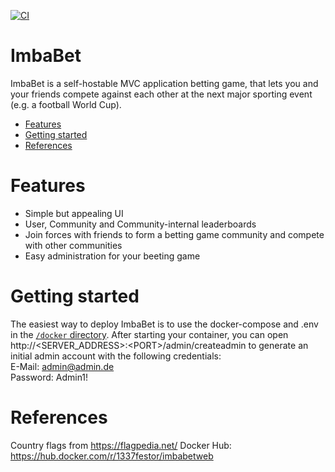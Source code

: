 [![CI](https://github.com/ErrorNotFound/ImbaBet/actions/workflows/build-docker.yaml/badge.svg)](https://github.com/ErrorNotFound/ImbaBet/actions)

# ImbaBet

ImbaBet is a self-hostable MVC application betting game, that lets you and your friends compete against each other at the next major sporting event (e.g. a football World Cup).

- [Features](#features)
- [Getting started](#getting-started)
- [References](#references)

# Features
- Simple but appealing UI
- User, Community and Community-internal leaderboards
- Join forces with friends to form a betting game community and compete with other communities
- Easy administration for your beeting game

# Getting started
The easiest way to deploy ImbaBet is to use the docker-compose and .env in the [`/docker` directory](https://github.com/ErrorNotFound/ImbaBet/tree/master/docker).
After starting your container, you can open http://<SERVER_ADDRESS>:\<PORT>/admin/createadmin to generate an initial admin account with the following credentials:\
E-Mail: admin@admin.de\
Password: Admin1!



# References
Country flags from https://flagpedia.net/
Docker Hub: https://hub.docker.com/r/1337festor/imbabetweb